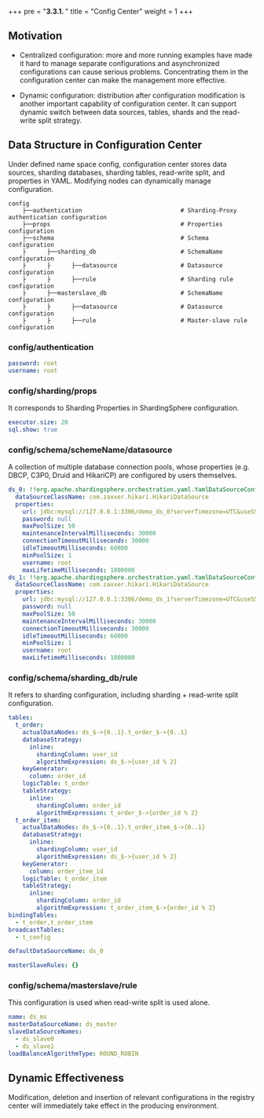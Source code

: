 +++
pre = "<b>3.3.1. </b>"
title = "Config Center"
weight = 1
+++

## Motivation

- Centralized configuration: more and more running examples have made it hard to manage separate configurations and asynchronized configurations can cause serious problems. Concentrating them in the configuration center can make the management more effective.

- Dynamic configuration: distribution after configuration modification is another important capability of configuration center. It can support dynamic switch between data sources, tables, shards and the read-write split strategy.

## Data Structure in Configuration Center

Under defined name space config, configuration center stores data sources, sharding databases, sharding tables, read-write split, and properties in YAML. Modifying nodes can dynamically manage configuration.

```
config
    ├──authentication                            # Sharding-Proxy authentication configuration
    ├──props                                     # Properties configuration
    ├──schema                                    # Schema configuration
    ├      ├──sharding_db                        # SchemaName configuration
    ├      ├      ├──datasource                  # Datasource configuration
    ├      ├      ├──rule                        # Sharding rule configuration
    ├      ├──masterslave_db                     # SchemaName configuration
    ├      ├      ├──datasource                  # Datasource configuration
    ├      ├      ├──rule                        # Master-slave rule configuration
```

### config/authentication

```yaml
password: root
username: root
```

### config/sharding/props

It corresponds to Sharding Properties in ShardingSphere configuration.

```yaml
executor.size: 20
sql.show: true
```

### config/schema/schemeName/datasource

A collection of multiple database connection pools, whose properties (e.g. DBCP, C3P0, Druid and HikariCP) are configured by users themselves.

```yaml
ds_0: !!org.apache.shardingsphere.orchestration.yaml.YamlDataSourceConfiguration
  dataSourceClassName: com.zaxxer.hikari.HikariDataSource
  properties:
    url: jdbc:mysql://127.0.0.1:3306/demo_ds_0?serverTimezone=UTC&useSSL=false
    password: null
    maxPoolSize: 50
    maintenanceIntervalMilliseconds: 30000
    connectionTimeoutMilliseconds: 30000
    idleTimeoutMilliseconds: 60000
    minPoolSize: 1
    username: root
    maxLifetimeMilliseconds: 1800000
ds_1: !!org.apache.shardingsphere.orchestration.yaml.YamlDataSourceConfiguration
  dataSourceClassName: com.zaxxer.hikari.HikariDataSource
  properties:
    url: jdbc:mysql://127.0.0.1:3306/demo_ds_1?serverTimezone=UTC&useSSL=false
    password: null
    maxPoolSize: 50
    maintenanceIntervalMilliseconds: 30000
    connectionTimeoutMilliseconds: 30000
    idleTimeoutMilliseconds: 60000
    minPoolSize: 1
    username: root
    maxLifetimeMilliseconds: 1800000
```

### config/schema/sharding_db/rule

It refers to sharding configuration, including sharding + read-write split configuration.

```yaml
tables:
  t_order:
    actualDataNodes: ds_$->{0..1}.t_order_$->{0..1}
    databaseStrategy:
      inline:
        shardingColumn: user_id
        algorithmExpression: ds_$->{user_id % 2}
    keyGenerator:
      column: order_id
    logicTable: t_order
    tableStrategy:
      inline:
        shardingColumn: order_id
        algorithmExpression: t_order_$->{order_id % 2}
  t_order_item:
    actualDataNodes: ds_$->{0..1}.t_order_item_$->{0..1}
    databaseStrategy:
      inline:
        shardingColumn: user_id
        algorithmExpression: ds_$->{user_id % 2}
    keyGenerator:
      column: order_item_id
    logicTable: t_order_item
    tableStrategy:
      inline:
        shardingColumn: order_id
        algorithmExpression: t_order_item_$->{order_id % 2}
bindingTables:
  - t_order,t_order_item
broadcastTables:
  - t_config

defaultDataSourceName: ds_0

masterSlaveRules: {}
```

### config/schema/masterslave/rule

This configuration is used when read-write split is used alone.

```yaml
name: ds_ms
masterDataSourceName: ds_master 
slaveDataSourceNames:
  - ds_slave0
  - ds_slave1
loadBalanceAlgorithmType: ROUND_ROBIN
```

## Dynamic Effectiveness

Modification, deletion and insertion of relevant configurations in the registry center will  immediately take effect in the producing environment.
